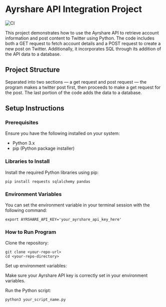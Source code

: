 # Ayrshare API Integration Project

![CI](https://github.com/d3st1n4/ayrshare-api/actions/workflows/stylechecker.yaml/badge.svg)

This project demonstrates how to use the Ayrshare API to retrieve account information and post content to Twitter using Python. The code includes both a GET request to fetch account details and a POST request to create a new post on Twitter. Additionally, it incorporates SQL through its addition of the API data to a database.
## Project Structure

Separated into two sections — a get request and post request — the program makes a twitter post first, then proceeds to make a get request for the post. The last portion of the code adds the data to a database.

## Setup Instructions

### Prerequisites

Ensure you have the following installed on your system:

- Python 3.x
- pip (Python package installer)

### Libraries to Install

Install the required Python libraries using pip:

```
pip install requests sqlalchemy pandas
``` 

### Environment Variables

You can set the environment variable in your terminal session with the following command:

```
export AYRSHARE_API_KEY='your_ayrshare_api_key_here'
```

### How to Run Program
Clone the repository:

```
git clone <your-repo-url>
cd <your-repo-directory>
```

Set up environment variables:

Make sure your Ayrshare API key is correctly set in your environment variables.

Run the Python script:

```
python3 your_script_name.py
```
